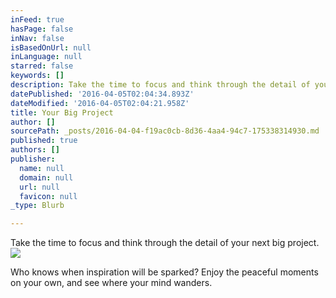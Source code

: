 ```yaml
---
inFeed: true
hasPage: false
inNav: false
isBasedOnUrl: null
inLanguage: null
starred: false
keywords: []
description: Take the time to focus and think through the detail of your next big project.
datePublished: '2016-04-05T02:04:34.893Z'
dateModified: '2016-04-05T02:04:21.958Z'
title: Your Big Project
author: []
sourcePath: _posts/2016-04-04-f19ac0cb-8d36-4aa4-94c7-175338314930.md
published: true
authors: []
publisher:
  name: null
  domain: null
  url: null
  favicon: null
_type: Blurb

---
```

Take the time to focus and think through the detail of your next big project.
![](https://the-grid-user-content.s3-us-west-2.amazonaws.com/ddde0c45-cb59-47ff-a409-48d94f59e981.jpg)

Who knows when inspiration will be sparked? Enjoy the peaceful moments on your own, and see where your mind wanders.